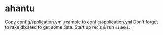 ahantu
======

Copy config/application.yml.example to config/application.yml
Don't forget to rake db:seed to get some data.
Start up redis & run `sidekiq`